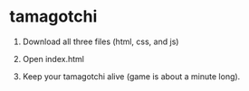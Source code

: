 # tamagotchi

1. Download all three files (html, css, and js)

2. Open index.html

3. Keep your tamagotchi alive (game is about a minute long).
